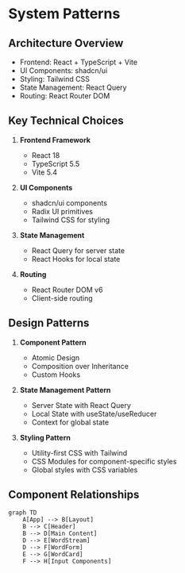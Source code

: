 # System Patterns

## Architecture Overview
- Frontend: React + TypeScript + Vite
- UI Components: shadcn/ui
- Styling: Tailwind CSS
- State Management: React Query
- Routing: React Router DOM

## Key Technical Choices
1. **Frontend Framework**
   - React 18
   - TypeScript 5.5
   - Vite 5.4

2. **UI Components**
   - shadcn/ui components
   - Radix UI primitives
   - Tailwind CSS for styling

3. **State Management**
   - React Query for server state
   - React Hooks for local state

4. **Routing**
   - React Router DOM v6
   - Client-side routing

## Design Patterns
1. **Component Pattern**
   - Atomic Design
   - Composition over Inheritance
   - Custom Hooks

2. **State Management Pattern**
   - Server State with React Query
   - Local State with useState/useReducer
   - Context for global state

3. **Styling Pattern**
   - Utility-first CSS with Tailwind
   - CSS Modules for component-specific styles
   - Global styles with CSS variables

## Component Relationships
```mermaid
graph TD
    A[App] --> B[Layout]
    B --> C[Header]
    B --> D[Main Content]
    D --> E[WordStream]
    D --> F[WordForm]
    E --> G[WordCard]
    F --> H[Input Components]
``` 